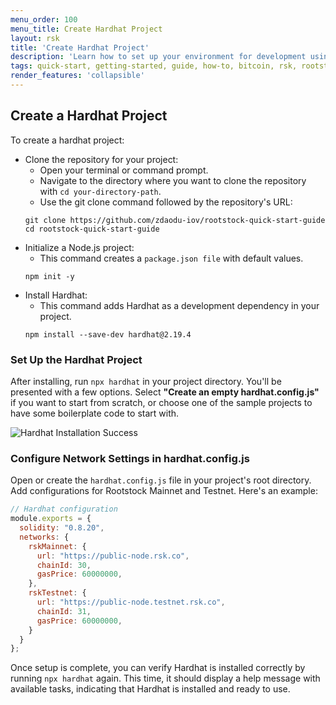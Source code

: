 ```yaml
---
menu_order: 100
menu_title: Create Hardhat Project
layout: rsk
title: 'Create Hardhat Project'
description: 'Learn how to set up your environment for development using Hardhat'
tags: quick-start, getting-started, guide, how-to, bitcoin, rsk, rootstock, blockchain
render_features: 'collapsible'
---
```

## Create a Hardhat Project

To create a hardhat project:

[](#top "collapsible")
- Clone the repository for your project:
    - Open your terminal or command prompt.
    - Navigate to the directory where you want to clone the repository with `cd your-directory-path`.
    - Use the git clone command followed by the repository's URL:
    ```shell
   git clone https://github.com/zdaodu-iov/rootstock-quick-start-guide
   cd rootstock-quick-start-guide
    ```
- Initialize a Node.js project:
    - This command creates a `package.json file` with default values.
    ```shell
    npm init -y
    ```
- Install Hardhat:
    - This command adds Hardhat as a development dependency in your project.
    ```shell
    npm install --save-dev hardhat@2.19.4
    
    ```

### Set Up the Hardhat Project

After installing, run `npx hardhat` in your project directory. You'll be presented with a few options. Select **"Create an empty hardhat.config.js"** if you want to start from scratch, or choose one of the sample projects to have some boilerplate code to start with.

![Hardhat Installation Success](/assets/img/guides/quickstart/hardhat/install-success.png)

### Configure Network Settings in hardhat.config.js

Open or create the `hardhat.config.js` file in your project's root directory. Add configurations for Rootstock Mainnet and Testnet. Here's an example:

```js
// Hardhat configuration
module.exports = {
  solidity: "0.8.20",
  networks: {
    rskMainnet: {
      url: "https://public-node.rsk.co",
      chainId: 30,
      gasPrice: 60000000,
    },
    rskTestnet: {
      url: "https://public-node.testnet.rsk.co",
      chainId: 31,
      gasPrice: 60000000,
    }
  }
};
```

Once setup is complete, you can verify Hardhat is installed correctly by running `npx hardhat` again. This time, it should display a help message with available tasks, indicating that Hardhat is installed and ready to use.

